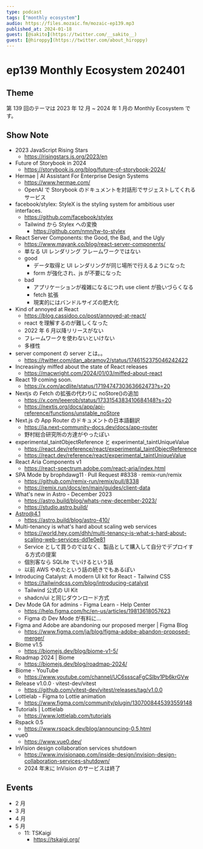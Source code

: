 ```yaml
---
type: podcast
tags: ["monthly ecosystem"]
audio: https://files.mozaic.fm/mozaic-ep139.mp3
published_at: 2024-01-18
guest: [@sakito](https://twitter.com/__sakito__)
guest: [@hiroppy](https://twitter.com/about_hiroppy)
---
```


# ep139 Monthly Ecosystem 202401

## Theme

第 139 回のテーマは 2023 年 12 月 ~ 2024 年 1 月の Monthly Ecosystem です。


## Show Note

- 2023 JavaScript Rising Stars
  - https://risingstars.js.org/2023/en
- Future of Storybook in 2024
  - https://storybook.js.org/blog/future-of-storybook-2024/
- Hermae | AI Assistant For Enterprise Design Systems
  - https://www.hermae.com/
  - OpenAI で Storybook のドキュメントを対話形でサジェストしてくれるサービス
- facebook/stylex: StyleX is the styling system for ambitious user interfaces.
  - https://github.com/facebook/stylex
  - Tailwind から Stylex への変換
    - https://github.com/nmn/tw-to-stylex
- React Server Components: the Good, the Bad, and the Ugly
  - https://www.mayank.co/blog/react-server-components/
  - 単なる UI レンダリング フレームワークではない
  - good
    - データ取得と UI レンダリングが同じ場所で行えるようになった
    - form が強化され、js が不要になった
  - bad
    - アプリケーションが複雑になるにつれ use client が扱いづらくなる
    - fetch 拡張
    - 現実的にはバンドルサイズの肥大化
- Kind of annoyed at React
  - https://blog.cassidoo.co/post/annoyed-at-react/
  - react を理解するのが難しくなった
  - 2022 年 6 月以降リリースがない
  - フレームワークを使わないといけない
  - 多様性
- server component の server とは。。
  - https://twitter.com/dan_abramov2/status/1746152375046242422
- Increasingly miffed about the state of React releases
  - https://macwright.com/2024/01/03/miffed-about-react
- React 19 coming soon.
  - https://x.com/acdlite/status/1719474730363662473?s=20
- Nextjs の Fetch の拡張の代わりに noStore()の追加
  - https://x.com/leeerob/status/1733154383410684148?s=20
  - https://nextjs.org/docs/app/api-reference/functions/unstable_noStore
- Next.js の App Router のドキュメントの日本語翻訳
  - https://ja.next-community-docs.dev/docs/app-router
  - 野村総合研究所の方達がやったぽい
- experimental_taintObjectReference と experimental_taintUniqueValue
  - https://react.dev/reference/react/experimental_taintObjectReference
  - https://react.dev/reference/react/experimental_taintUniqueValue
- React Aria Components v1
  - https://react-spectrum.adobe.com/react-aria/index.html
- SPA Mode by brophdawg11 · Pull Request #8338 · remix-run/remix
  - https://github.com/remix-run/remix/pull/8338
  - https://remix.run/docs/en/main/guides/client-data
- What's new in Astro - December 2023
  - https://astro.build/blog/whats-new-december-2023/
  - https://studio.astro.build/
- Astro@4.1
  - https://astro.build/blog/astro-410/
- Multi-tenancy is what's hard about scaling web services
  - https://world.hey.com/dhh/multi-tenancy-is-what-s-hard-about-scaling-web-services-dd1e0e81
  - Service として買うのではなく、製品として購入して自分でデプロイする方式の提案
  - 個別客なら SQLite でいけるという話
  - 以前 AWS やめたという話の続きでもあるぽい
- Introducing Catalyst: A modern UI kit for React - Tailwind CSS
  - https://tailwindcss.com/blog/introducing-catalyst
  - Tailwind 公式の UI Kit
  - shadcn/ui と同じダウンロード方式
- Dev Mode GA for admins - Figma Learn - Help Center
  - https://help.figma.com/hc/en-us/articles/19813618057623
  - Figma の Dev Mode が有料に...
- Figma and Adobe are abandoning our proposed merger | Figma Blog
  - https://www.figma.com/ja/blog/figma-adobe-abandon-proposed-merger/
- Biome v1.5
  - https://biomejs.dev/blog/biome-v1-5/
- Roadmap 2024 | Biome
  - https://biomejs.dev/blog/roadmap-2024/
- Biome - YouTube
  - https://www.youtube.com/channel/UC6ssscaFgCSlbv1Pb6krGVw
- Release v1.0.0 · vitest-dev/vitest
  - https://github.com/vitest-dev/vitest/releases/tag/v1.0.0
- Lottielab - Figma to Lottie animation
  - https://www.figma.com/community/plugin/1307008445393559148
- Tutorials | Lottielab
  - https://www.lottielab.com/tutorials
- Rspack 0.5
  - https://www.rspack.dev/blog/announcing-0.5.html
- vue0
  - https://www.vue0.dev/
- InVision design collaboration services shutdown
  - https://www.invisionapp.com/inside-design/invision-design-collaboration-services-shutdown/
  - 2024 年末に InVision のサービスは終了


## Events

- 2 月
- 3 月
- 4 月
- 5 月
  - 11: TSKaigi
    - https://tskaigi.org/